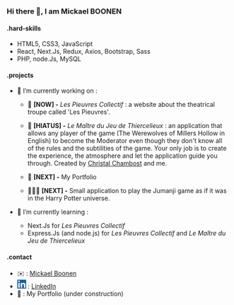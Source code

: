 ### Hi there 👋, I am Mickael BOONEN

#### .hard-skills

+ HTML5, CSS3, JavaScript
+ React, Next.Js, Redux, Axios, Bootstrap, Sass
+ PHP, node.Js, MySQL

#### .projects

+ 🔭 I’m currently working on :

  + 🐙 **[NOW] -** *Les Pieuvres Collectif* : a website about the theatrical troupe called 'Les Pieuvres'.

  + 🐺 **[HIATUS] -** *Le Maître du Jeu de Thiercelieux* : an application that allows any player of the game (The Werewolves of Millers Hollow in English) to become the Moderator even though they don't know all of the rules and the subtilities of the game. Your only job is to create the experience, the atmosphere and let the application guide you through. Created by [Christal Chambost](https://github.com/christal-chambost) and me.
  
  + 💼 **[NEXT] -** My Portfolio
  
  + 🎲🌴🧙 **[NEXT] -**  Small application to play the Jumanji game as if it was in the Harry Potter universe. 
  
+ 🌱 I’m currently learning :
  + Next.Js for *Les Pieuvres Collectif*
  + Express.Js (and node.js) for *Les Pieuvres Collectif* and *Le Maître du Jeu de Thiercelieux*

#### .contact

+ ✉️ : [Mickael Boonen](mickaelboonen@gmail.com)
+ ![Linkedin](./Linkedin-Icon.png) : [LinkedIn](https://www.linkedin.com/in/mickael-boonen/)
+ 🔗 : My Portfolio (under construction)

<!--
**mickaelboonen/mickaelboonen** is a ✨ _special_ ✨ repository because its `README.md` (this file) appears on your GitHub profile.

Here are some ideas to get you started:

- 🔭 I’m currently working on ...
- 🌱 I’m currently learning ...
- 👯 I’m looking to collaborate on ...
- 🤔 I’m looking for help with ...
- 💬 Ask me about ...
- 📫 How to reach me: ...
- 😄 Pronouns: ... ⚡ Fun fact: ...
-->

